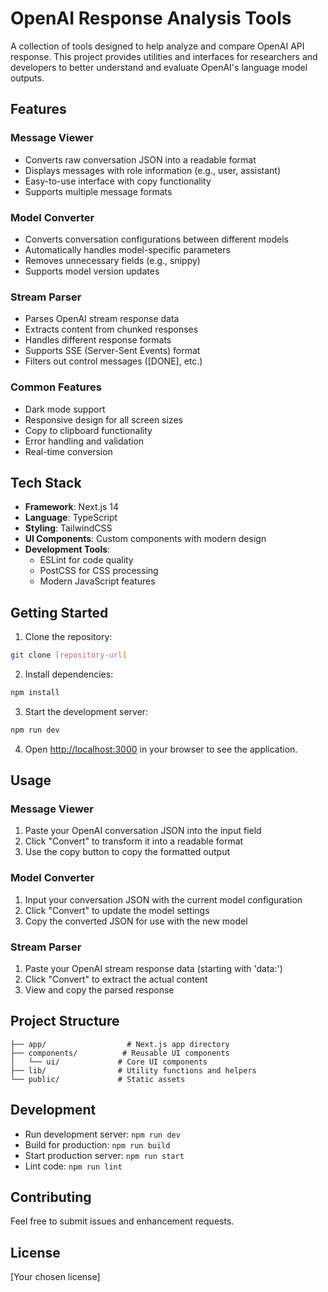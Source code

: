 # OpenAI Response Analysis Tools

A collection of tools designed to help analyze and compare OpenAI API response. This project provides utilities and interfaces for researchers and developers to better understand and evaluate OpenAI's language model outputs.

## Features

### Message Viewer

- Converts raw conversation JSON into a readable format
- Displays messages with role information (e.g., user, assistant)
- Easy-to-use interface with copy functionality
- Supports multiple message formats

### Model Converter

- Converts conversation configurations between different models
- Automatically handles model-specific parameters
- Removes unnecessary fields (e.g., snippy)
- Supports model version updates

### Stream Parser

- Parses OpenAI stream response data
- Extracts content from chunked responses
- Handles different response formats
- Supports SSE (Server-Sent Events) format
- Filters out control messages ([DONE], etc.)

### Common Features

- Dark mode support
- Responsive design for all screen sizes
- Copy to clipboard functionality
- Error handling and validation
- Real-time conversion

## Tech Stack

- **Framework**: Next.js 14
- **Language**: TypeScript
- **Styling**: TailwindCSS
- **UI Components**: Custom components with modern design
- **Development Tools**:
  - ESLint for code quality
  - PostCSS for CSS processing
  - Modern JavaScript features

## Getting Started

1. Clone the repository:

```bash
git clone [repository-url]
```

2. Install dependencies:

```bash
npm install
```

3. Start the development server:

```bash
npm run dev
```

4. Open [http://localhost:3000](http://localhost:3000) in your browser to see the application.

## Usage

### Message Viewer

1. Paste your OpenAI conversation JSON into the input field
2. Click "Convert" to transform it into a readable format
3. Use the copy button to copy the formatted output

### Model Converter

1. Input your conversation JSON with the current model configuration
2. Click "Convert" to update the model settings
3. Copy the converted JSON for use with the new model

### Stream Parser

1. Paste your OpenAI stream response data (starting with 'data:')
2. Click "Convert" to extract the actual content
3. View and copy the parsed response

## Project Structure

```
├── app/                  # Next.js app directory
├── components/          # Reusable UI components
│   └── ui/             # Core UI components
├── lib/                # Utility functions and helpers
└── public/             # Static assets
```

## Development

- Run development server: `npm run dev`
- Build for production: `npm run build`
- Start production server: `npm run start`
- Lint code: `npm run lint`

## Contributing

Feel free to submit issues and enhancement requests.

## License

[Your chosen license]
